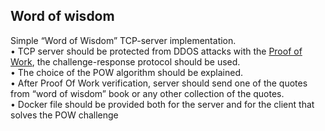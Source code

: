 ## Word of wisdom

Simple “Word of Wisdom” TCP-server implementation.  
• TCP server should be protected from DDOS attacks with the [Proof of Work](https://en.wikipedia.org/wiki/Proof_of_work), the challenge-response protocol should be used.  
• The choice of the POW algorithm should be explained.  
• After Proof Of Work verification, server should send one of the quotes from “word of wisdom” book or any other collection of the quotes.  
• Docker file should be provided both for the server and for the client that solves the POW challenge